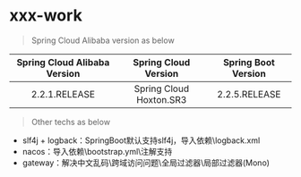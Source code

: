 # xxx-work

> Spring Cloud Alibaba version as below

|  Spring Cloud Alibaba Version  |  Spring Cloud Version  |  Spring Boot Version  |
| :----------------------------: | :--------------------: | :-------------------: |
| 2.2.1.RELEASE                  | Spring Cloud Hoxton.SR3|   2.2.5.RELEASE       |

> Other techs as below  

* slf4j + logback：SpringBoot默认支持slf4j，导入依赖\logback.xml
* nacos：导入依赖\bootstrap.yml\注解支持
* gateway：解决中文乱码\跨域访问问题\全局过滤器\局部过滤器(Mono)